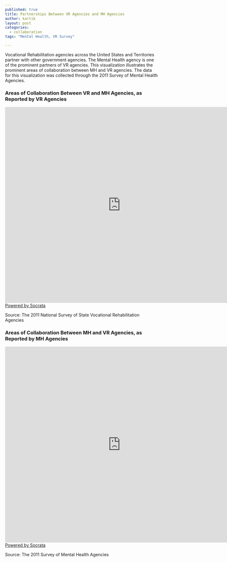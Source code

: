 ```yaml
---
published: true
title: Partnerships Between VR Agencies and MH Agencies
author: kartik
layout: post
categories: 
  - collaboration
tags: "Mental Health, VR Survey"

---
```


Vocational Rehabilitation agencies across the United States and Territories partner with other government agencies. The Mental Health agency is one of the prominent partners of VR agencies. This visualization illustrates the prominent areas of collaboration between MH and VR agencies. The data for this visualization was collected through the 2011 Survey of Mental Health Agencies.
<h3>Areas of Collaboration Between VR and MH Agencies, as Reported by VR Agencies</h3>
<div><iframe width="760px" height="646px" frameborder="0" scrolling="no" src="https://opendata.socrata.com/w/je8n-4taw/y34g-bnf3?cur=9eiTLCuqfNT&amp;from=root"></iframe><a href="http://www.socrata.com/" target="_blank">Powered by Socrata</a>

</div>
<p>Source: The 2011 National Survey of State Vocational Rehabilitation Agencies</p>
<h3>Areas of Collaboration Between MH and VR Agencies, as Reported by MH Agencies</h3>
<div><iframe width="760px" height="646px" frameborder="0" scrolling="no" src="https://opendata.socrata.com/w/2xek-6qwa/y34g-bnf3?cur=psGaYz_IALe&amp;from=root"></iframe><a href="http://www.socrata.com/" target="_blank">Powered by Socrata</a>

</div>
<p>Source: The 2011 Survey of Mental Health Agencies</p>
